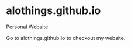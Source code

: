 alothings.github.io
===================

Personal Website

Go to alothings.github.io to checkout my website.

